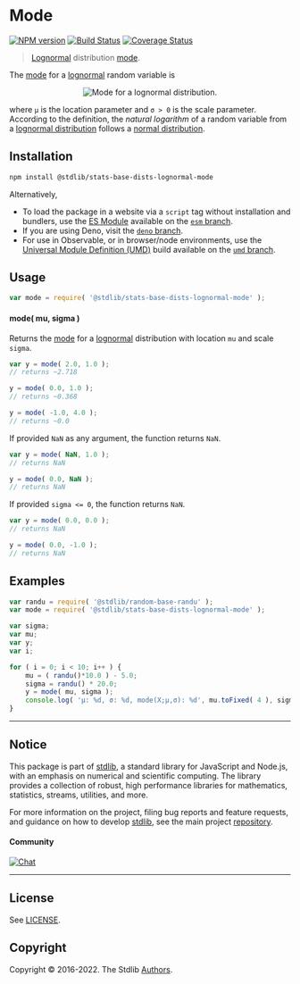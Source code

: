 <!--

@license Apache-2.0

Copyright (c) 2018 The Stdlib Authors.

Licensed under the Apache License, Version 2.0 (the "License");
you may not use this file except in compliance with the License.
You may obtain a copy of the License at

   http://www.apache.org/licenses/LICENSE-2.0

Unless required by applicable law or agreed to in writing, software
distributed under the License is distributed on an "AS IS" BASIS,
WITHOUT WARRANTIES OR CONDITIONS OF ANY KIND, either express or implied.
See the License for the specific language governing permissions and
limitations under the License.

-->

# Mode

[![NPM version][npm-image]][npm-url] [![Build Status][test-image]][test-url] [![Coverage Status][coverage-image]][coverage-url] <!-- [![dependencies][dependencies-image]][dependencies-url] -->

> [Lognormal][lognormal-distribution] distribution [mode][mode].

<!-- Section to include introductory text. Make sure to keep an empty line after the intro `section` element and another before the `/section` close. -->

<section class="intro">

The [mode][mode] for a [lognormal][lognormal-distribution] random variable is

<!-- <equation class="equation" label="eq:lognormal_mode" align="center" raw="\operatorname{mode}\left( X \right) = \exp({\mu -\sigma^{2}})" alt="Mode for a lognormal distribution."> -->

<div class="equation" align="center" data-raw-text="\operatorname{mode}\left( X \right) = \exp({\mu -\sigma^{2}})" data-equation="eq:lognormal_mode">
    <img src="https://cdn.jsdelivr.net/gh/stdlib-js/stdlib@51534079fef45e990850102147e8945fb023d1d0/lib/node_modules/@stdlib/stats/base/dists/lognormal/mode/docs/img/equation_lognormal_mode.svg" alt="Mode for a lognormal distribution.">
    <br>
</div>

<!-- </equation> -->

where `μ` is the location parameter and `σ > 0` is the scale parameter. According to the definition, the _natural logarithm_ of a random variable from a
[lognormal distribution][lognormal-distribution] follows a [normal distribution][normal-distribution].

</section>

<!-- /.intro -->

<!-- Package usage documentation. -->

<section class="installation">

## Installation

```bash
npm install @stdlib/stats-base-dists-lognormal-mode
```

Alternatively,

-   To load the package in a website via a `script` tag without installation and bundlers, use the [ES Module][es-module] available on the [`esm` branch][esm-url].
-   If you are using Deno, visit the [`deno` branch][deno-url].
-   For use in Observable, or in browser/node environments, use the [Universal Module Definition (UMD)][umd] build available on the [`umd` branch][umd-url].

</section>

<section class="usage">

## Usage

```javascript
var mode = require( '@stdlib/stats-base-dists-lognormal-mode' );
```

#### mode( mu, sigma )

Returns the [mode][mode] for a [lognormal][lognormal-distribution] distribution with location `mu` and scale `sigma`.

```javascript
var y = mode( 2.0, 1.0 );
// returns ~2.718

y = mode( 0.0, 1.0 );
// returns ~0.368

y = mode( -1.0, 4.0 );
// returns ~0.0
```

If provided `NaN` as any argument, the function returns `NaN`.

```javascript
var y = mode( NaN, 1.0 );
// returns NaN

y = mode( 0.0, NaN );
// returns NaN
```

If provided `sigma <= 0`, the function returns `NaN`.

```javascript
var y = mode( 0.0, 0.0 );
// returns NaN

y = mode( 0.0, -1.0 );
// returns NaN
```

</section>

<!-- /.usage -->

<!-- Package usage notes. Make sure to keep an empty line after the `section` element and another before the `/section` close. -->

<section class="notes">

</section>

<!-- /.notes -->

<!-- Package usage examples. -->

<section class="examples">

## Examples

<!-- eslint no-undef: "error" -->

```javascript
var randu = require( '@stdlib/random-base-randu' );
var mode = require( '@stdlib/stats-base-dists-lognormal-mode' );

var sigma;
var mu;
var y;
var i;

for ( i = 0; i < 10; i++ ) {
    mu = ( randu()*10.0 ) - 5.0;
    sigma = randu() * 20.0;
    y = mode( mu, sigma );
    console.log( 'µ: %d, σ: %d, mode(X;µ,σ): %d', mu.toFixed( 4 ), sigma.toFixed( 4 ), y.toFixed( 4 ) );
}
```

</section>

<!-- /.examples -->

<!-- Section to include cited references. If references are included, add a horizontal rule *before* the section. Make sure to keep an empty line after the `section` element and another before the `/section` close. -->

<section class="references">

</section>

<!-- /.references -->

<!-- Section for related `stdlib` packages. Do not manually edit this section, as it is automatically populated. -->

<section class="related">

</section>

<!-- /.related -->

<!-- Section for all links. Make sure to keep an empty line after the `section` element and another before the `/section` close. -->


<section class="main-repo" >

* * *

## Notice

This package is part of [stdlib][stdlib], a standard library for JavaScript and Node.js, with an emphasis on numerical and scientific computing. The library provides a collection of robust, high performance libraries for mathematics, statistics, streams, utilities, and more.

For more information on the project, filing bug reports and feature requests, and guidance on how to develop [stdlib][stdlib], see the main project [repository][stdlib].

#### Community

[![Chat][chat-image]][chat-url]

---

## License

See [LICENSE][stdlib-license].


## Copyright

Copyright &copy; 2016-2022. The Stdlib [Authors][stdlib-authors].

</section>

<!-- /.stdlib -->

<!-- Section for all links. Make sure to keep an empty line after the `section` element and another before the `/section` close. -->

<section class="links">

[npm-image]: http://img.shields.io/npm/v/@stdlib/stats-base-dists-lognormal-mode.svg
[npm-url]: https://npmjs.org/package/@stdlib/stats-base-dists-lognormal-mode

[test-image]: https://github.com/stdlib-js/stats-base-dists-lognormal-mode/actions/workflows/test.yml/badge.svg?branch=main
[test-url]: https://github.com/stdlib-js/stats-base-dists-lognormal-mode/actions/workflows/test.yml?query=branch:main

[coverage-image]: https://img.shields.io/codecov/c/github/stdlib-js/stats-base-dists-lognormal-mode/main.svg
[coverage-url]: https://codecov.io/github/stdlib-js/stats-base-dists-lognormal-mode?branch=main

<!--

[dependencies-image]: https://img.shields.io/david/stdlib-js/stats-base-dists-lognormal-mode.svg
[dependencies-url]: https://david-dm.org/stdlib-js/stats-base-dists-lognormal-mode/main

-->

[umd]: https://github.com/umdjs/umd
[es-module]: https://developer.mozilla.org/en-US/docs/Web/JavaScript/Guide/Modules

[deno-url]: https://github.com/stdlib-js/stats-base-dists-lognormal-mode/tree/deno
[umd-url]: https://github.com/stdlib-js/stats-base-dists-lognormal-mode/tree/umd
[esm-url]: https://github.com/stdlib-js/stats-base-dists-lognormal-mode/tree/esm

[chat-image]: https://img.shields.io/gitter/room/stdlib-js/stdlib.svg
[chat-url]: https://gitter.im/stdlib-js/stdlib/

[stdlib]: https://github.com/stdlib-js/stdlib

[stdlib-authors]: https://github.com/stdlib-js/stdlib/graphs/contributors

[stdlib-license]: https://raw.githubusercontent.com/stdlib-js/stats-base-dists-lognormal-mode/main/LICENSE

[lognormal-distribution]: https://en.wikipedia.org/wiki/Log-normal_distribution

[mode]: https://en.wikipedia.org/wiki/Mode_%28statistics%29

[normal-distribution]: https://en.wikipedia.org/wiki/Normal_distribution

</section>

<!-- /.links -->
